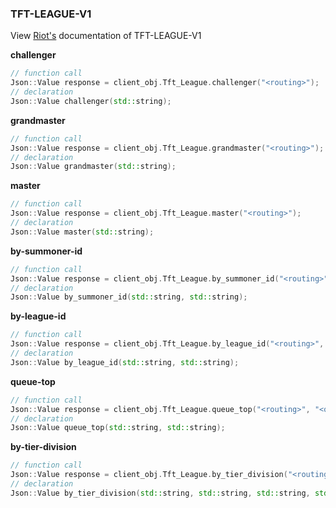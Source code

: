 ### TFT-LEAGUE-V1

View [Riot's](https://developer.riotgames.com/apis#tft-league-v1) documentation of TFT-LEAGUE-V1


**challenger**
```cpp
// function call
Json::Value response = client_obj.Tft_League.challenger("<routing>");
// declaration
Json::Value challenger(std::string);
```
**grandmaster**
```cpp
// function call
Json::Value response = client_obj.Tft_League.grandmaster("<routing>");
// declaration
Json::Value grandmaster(std::string);
```
**master**
```cpp
// function call
Json::Value response = client_obj.Tft_League.master("<routing>");
// declaration
Json::Value master(std::string);
```
**by-summoner-id**
```cpp
// function call
Json::Value response = client_obj.Tft_League.by_summoner_id("<routing>", "<summoner-id>");
// declaration
Json::Value by_summoner_id(std::string, std::string);
```
**by-league-id**
```cpp
// function call
Json::Value response = client_obj.Tft_League.by_league_id("<routing>", "<league-id>");
// declaration
Json::Value by_league_id(std::string, std::string);
```
**queue-top**
```cpp
// function call
Json::Value response = client_obj.Tft_League.queue_top("<routing>", "<queue>");
// declaration
Json::Value queue_top(std::string, std::string);
```
**by-tier-division**
```cpp
// function call
Json::Value response = client_obj.Tft_League.by_tier_division("<routing>", "<tier>", "<division>", {"count", <count>});
// declaration
Json::Value by_tier_division(std::string, std::string, std::string, std::pair<std::string, int>);
```
